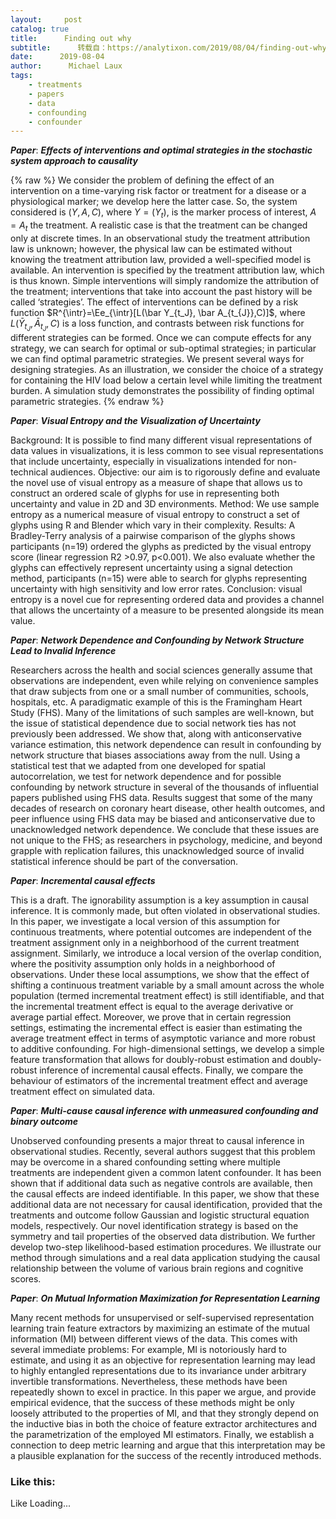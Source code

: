 ```yaml
---
layout:     post
catalog: true
title:      Finding out why
subtitle:      转载自：https://analytixon.com/2019/08/04/finding-out-why-26/
date:      2019-08-04
author:      Michael Laux
tags:
    - treatments
    - papers
    - data
    - confounding
    - confounder
---
```


***Paper***: ***Effects of interventions and optimal strategies in the stochastic system approach to causality***

{% raw %}
We consider the problem of defining the effect of an intervention on a time-varying risk factor or treatment for a disease or a physiological marker; we develop here the latter case. So, the system considered is $(Y,A,C)$, where $Y=(Y_t)$, is the marker process of interest, $A=A_t$ the treatment. A realistic case is that the treatment can be changed only at discrete times. In an observational study the treatment attribution law is unknown; however, the physical law can be estimated without knowing the treatment attribution law, provided a well-specified model is available. An intervention is specified by the treatment attribution law, which is thus known. Simple interventions will simply randomize the attribution of the treatment; interventions that take into account the past history will be called ‘strategies’. The effect of interventions can be defined by a risk function $R^{\intr}=\Ee_{\intr}[L(\bar Y_{t_J}, \bar A_{t_{J}},C)]$, where $L(\bar Y_{t_J}, \bar A_{t_{J}},C)$ is a loss function, and contrasts between risk functions for different strategies can be formed. Once we can compute effects for any strategy, we can search for optimal or sub-optimal strategies; in particular we can find optimal parametric strategies. We present several ways for designing strategies. As an illustration, we consider the choice of a strategy for containing the HIV load below a certain level while limiting the treatment burden. A simulation study demonstrates the possibility of finding optimal parametric strategies.
{% endraw %}

***Paper***: ***Visual Entropy and the Visualization of Uncertainty***

Background: It is possible to find many different visual representations of data values in visualizations, it is less common to see visual representations that include uncertainty, especially in visualizations intended for non-technical audiences. Objective: our aim is to rigorously define and evaluate the novel use of visual entropy as a measure of shape that allows us to construct an ordered scale of glyphs for use in representing both uncertainty and value in 2D and 3D environments. Method: We use sample entropy as a numerical measure of visual entropy to construct a set of glyphs using R and Blender which vary in their complexity. Results: A Bradley-Terry analysis of a pairwise comparison of the glyphs shows participants (n=19) ordered the glyphs as predicted by the visual entropy score (linear regression R2 >0.97, p<0.001). We also evaluate whether the glyphs can effectively represent uncertainty using a signal detection method, participants (n=15) were able to search for glyphs representing uncertainty with high sensitivity and low error rates. Conclusion: visual entropy is a novel cue for representing ordered data and provides a channel that allows the uncertainty of a measure to be presented alongside its mean value.

***Paper***: ***Network Dependence and Confounding by Network Structure Lead to Invalid Inference***

Researchers across the health and social sciences generally assume that observations are independent, even while relying on convenience samples that draw subjects from one or a small number of communities, schools, hospitals, etc. A paradigmatic example of this is the Framingham Heart Study (FHS). Many of the limitations of such samples are well-known, but the issue of statistical dependence due to social network ties has not previously been addressed. We show that, along with anticonservative variance estimation, this network dependence can result in confounding by network structure that biases associations away from the null. Using a statistical test that we adapted from one developed for spatial autocorrelation, we test for network dependence and for possible confounding by network structure in several of the thousands of influential papers published using FHS data. Results suggest that some of the many decades of research on coronary heart disease, other health outcomes, and peer influence using FHS data may be biased and anticonservative due to unacknowledged network dependence. We conclude that these issues are not unique to the FHS; as researchers in psychology, medicine, and beyond grapple with replication failures, this unacknowledged source of invalid statistical inference should be part of the conversation.

***Paper***: ***Incremental causal effects***

This is a draft. The ignorability assumption is a key assumption in causal inference. It is commonly made, but often violated in observational studies. In this paper, we investigate a local version of this assumption for continuous treatments, where potential outcomes are independent of the treatment assignment only in a neighborhood of the current treatment assignment. Similarly, we introduce a local version of the overlap condition, where the positivity assumption only holds in a neighborhood of observations. Under these local assumptions, we show that the effect of shifting a continuous treatment variable by a small amount across the whole population (termed incremental treatment effect) is still identifiable, and that the incremental treatment effect is equal to the average derivative or average partial effect. Moreover, we prove that in certain regression settings, estimating the incremental effect is easier than estimating the average treatment effect in terms of asymptotic variance and more robust to additive confounding. For high-dimensional settings, we develop a simple feature transformation that allows for doubly-robust estimation and doubly-robust inference of incremental causal effects. Finally, we compare the behaviour of estimators of the incremental treatment effect and average treatment effect on simulated data.

***Paper***: ***Multi-cause causal inference with unmeasured confounding and binary outcome***

Unobserved confounding presents a major threat to causal inference in observational studies. Recently, several authors suggest that this problem may be overcome in a shared confounding setting where multiple treatments are independent given a common latent confounder. It has been shown that if additional data such as negative controls are available, then the causal effects are indeed identifiable. In this paper, we show that these additional data are not necessary for causal identification, provided that the treatments and outcome follow Gaussian and logistic structural equation models, respectively. Our novel identification strategy is based on the symmetry and tail properties of the observed data distribution. We further develop two-step likelihood-based estimation procedures. We illustrate our method through simulations and a real data application studying the causal relationship between the volume of various brain regions and cognitive scores.

***Paper***: ***On Mutual Information Maximization for Representation Learning***

Many recent methods for unsupervised or self-supervised representation learning train feature extractors by maximizing an estimate of the mutual information (MI) between different views of the data. This comes with several immediate problems: For example, MI is notoriously hard to estimate, and using it as an objective for representation learning may lead to highly entangled representations due to its invariance under arbitrary invertible transformations. Nevertheless, these methods have been repeatedly shown to excel in practice. In this paper we argue, and provide empirical evidence, that the success of these methods might be only loosely attributed to the properties of MI, and that they strongly depend on the inductive bias in both the choice of feature extractor architectures and the parametrization of the employed MI estimators. Finally, we establish a connection to deep metric learning and argue that this interpretation may be a plausible explanation for the success of the recently introduced methods.

### Like this:

Like Loading...
